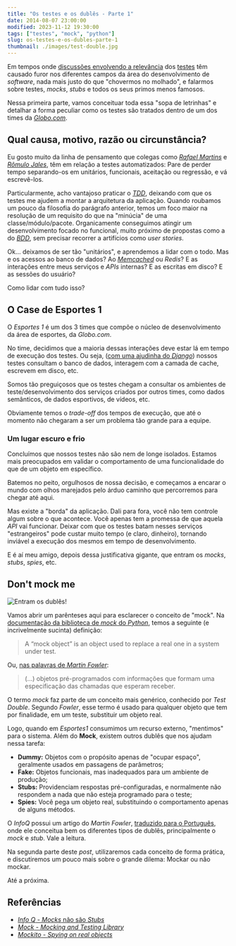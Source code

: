 ```yaml
---
title: "Os testes e os dublês - Parte 1"
date: 2014-08-07 23:00:00
modified: 2023-11-12 19:30:00
tags: ["testes", "mock", "python"]
slug: os-testes-e-os-dubles-parte-1
thumbnail: ./images/test-double.jpg
---
```


Em tempos onde [discussões envolvendo a relevância][2] dos [testes][3] têm
causado furor nos diferentes campos da área do desenvolvimento de _software_,
nada mais justo do que "chovermos no molhado", e falarmos sobre testes, _mocks_,
_stubs_ e todos os seus primos menos famosos.

Nessa primeira parte, vamos conceituar toda essa "sopa de letrinhas" e detalhar
a forma peculiar como os testes são tratados dentro de um dos times
da [_Globo.com_][4].

## Qual causa, motivo, razão ou circunstância?

Eu gosto muito da linha de pensamento que colegas como _[Rafael Martins][5]_ e
_[Rômulo Jales][6]_, têm em relação a testes automatizados: Pare de perder tempo
separando-os em unitários, funcionais, aceitação ou regressão, e vá escrevê-los.

Particularmente, acho vantajoso praticar o [_TDD_][7], deixando com que os
testes me ajudem a montar a arquitetura da aplicação. Quando roubamos um pouco
da filosofia do parágrafo anterior, temos um foco maior na resolução de um
requisito do que na "minúcia" de uma classe/módulo/pacote. Organicamente
conseguimos atingir um desenvolvimento focado no funcional, muito próximo de
propostas como a do [_BDD_][8], sem precisar recorrer a artifícios
como _user stories_.

Ok... deixamos de ser tão "unitários", e aprendemos a lidar com o todo. Mas e
os acessos ao banco de dados? Ao _[Memcached][9]_ ou _Redis_? E as interações
entre meus serviços e _APIs_ internas? E as escritas em disco? E as sessões
do usuário?

Como lidar com tudo isso?

## O Case de Esportes 1

O _Esportes 1_ é um dos 3 times que compõe o núcleo de desenvolvimento da área
de esportes, da _Globo.com_.

No time, decidimos que a maioria dessas interações deve estar lá em tempo de
execução dos testes. Ou seja, ([com uma ajudinha do _Django_][10]) nossos testes
consultam o banco de dados, interagem com a camada de cache, escrevem em
disco, etc.

Somos tão preguiçosos que os testes chegam a consultar os ambientes de
teste/desenvolvimento dos serviços criados por outros times, como dados
semânticos, de dados esportivos, de vídeos, etc.

Obviamente temos o _trade-off_ dos tempos de execução, que até o momento não
chegaram a ser um problema tão grande para a equipe.

### Um lugar escuro e frio

Concluímos que nossos testes não são nem de longe isolados. Estamos mais
preocupados em validar o comportamento de uma funcionalidade do que de um
objeto em específico.

Batemos no peito, orgulhosos de nossa decisão, e começamos a encarar o mundo
com olhos marejados pelo árduo caminho que percorremos para chegar até aqui.

Mas existe a "borda" da aplicação. Dali para fora, você não tem controle algum
sobre o que acontece. Você apenas tem a promessa de que aquela _API_ vai
funcionar. Deixar com que os testes batam nesses serviços "estrangeiros" pode
custar muito tempo (e claro, dinheiro), tornando inviável a execução dos mesmos
em tempo de desenvolvimento.

E é aí meu amigo, depois dessa justificativa gigante, que entram os _mocks_,
_stubs_, _spies_, etc.

## Don't mock me

![Entram os dublês!](/media/dubles.jpg "Entram os dublês!")

Vamos abrir um parênteses aqui para esclarecer o conceito de "mock".
Na [documentação da biblioteca de _mock_ do _Python_][11], temos a seguinte
(e incrivelmente sucinta) definição:

> A “mock object” is an object used to replace a real one in a system under test.

Ou, [nas palavras de _Martin Fowler_][12]:

> (...) objetos pré-programados com informações que formam uma especificação das chamadas que esperam receber.

O termo _mock_ faz parte de um conceito mais genérico, conhecido por
_Test Double_. Segundo _Fowler_, esse termo é usado para qualquer objeto que
tem por finalidade, em um teste, substituir um objeto real.

Logo, quando em _Esportes1_ consumimos um recurso externo, "mentimos" para o
sistema. Além do **Mock**, existem outros dublês que nos ajudam nessa tarefa:

- **Dummy:** Objetos com o propósito apenas de "ocupar espaço", geralmente usados em passagens de parâmetros;
- **Fake:** Objetos funcionais, mas inadequados para um ambiente de produção;
- **Stubs:** Providenciam respostas pré-configuradas, e normalmente não respondem a nada que não esteja programado para o teste;
- **Spies:** Você pega um objeto real, substituindo o comportamento apenas de alguns métodos.

O _InfoQ_ possui um artigo do _Martin Fowler_, [traduzido para o Português][13],
onde ele conceitua bem os diferentes tipos de dublês, principalmente o _mock_
e _stub_. Vale a leitura.

Na segunda parte deste _post_, utilizaremos cada conceito de forma prática, e
discutiremos um pouco mais sobre o grande dilema: Mockar ou não mockar.

Até a próxima.

## Referências

- [_Info Q_ - _Mocks_ não são _Stubs_][14]
- [_Mock_ - _Mocking and Testing Library_][15]
- [_Mockito_ - _Spying on real objects_][16]

[1]: https://www.google.com.br/search?q=dubl%C3%AAs&espv=2&source=lnms&tbm=isch&sa=X&ei=XdqUU6vyKObNsQTRu4LIAw&ved=0CAYQ_AUoAQ&biw=1280&bih=679#q=dubl%C3%AAs&tbm=isch&facrc=_&imgdii=_&imgrc=pIbz_VLyYhxmlM%253A;XaNKs1NCAAhFWM;http%253A%252F%252F1.bp.blogspot.com%252F-JpaEE9vTvH4%252FUciulNGAm1I%252FAAAAAAAACWs%252FL1UXMgKPlWQ%252Fs1600%252FO-Espetacular-Homem-Aranha-2.jpg;http%253A%252F%252Fwww.ovocomcaviar.com%252F2013%252F06%252Fo-espetacular-homem-aranha-2-garfield-e.html;675;900
[2]: http://martinfowler.com/articles/is-tdd-dead/ "Is TDD dead?"
[3]: /tag/testes.html "Leia mais sobre testes"
[4]: http://globo.com "Absolutamente tudo sobre notícias, esportes e entretenimento"
[5]: http://twitter.com/rafael_mws "Siga o Cabra no Twitter"
[6]: https://twitter.com/romulojales "Siga o Rômulo"
[7]: /tag/tdd.html "Leia mais sobre TDD"
[8]: /tag/bdd.html "Leia mais sobre BDD"
[9]: /tag/memcached.html "Leia mais sobre Memcached"
[10]: https://docs.djangoproject.com/en/dev/topics/testing/tools/ "Testing Tools"
[11]: http://www.voidspace.org.uk/python/mock/#terminology "Biblioteca de mock do Python"
[12]: http://www.infoq.com/br/articles/mocks-Arent-Stubs "A diferença entre Mocks e Stubs"
[13]: http://www.infoq.com/br/articles/mocks-Arent-Stubs "Mocks não são Stubs"
[14]: http://www.infoq.com/br/articles/mocks-Arent-Stubs "Leia o artigo do Martin Fowler, traduzido para pt-BR"
[15]: http://www.voidspace.org.uk/python/mock/#terminology "Leia sobre a terminologia usada pela lib mock"
[16]: http://docs.mockito.googlecode.com/hg/latest/org/mockito/Mockito.html#13 "Definição de Spies pela Mockito"
